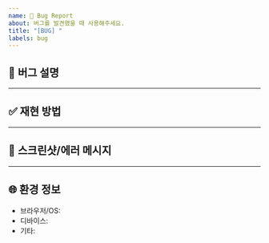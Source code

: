 ```yaml
---
name: 🐛 Bug Report
about: 버그를 발견했을 때 사용해주세요.
title: "[BUG] "
labels: bug
---
```


## 🐞 버그 설명
<!-- 어떤 문제가 발생했는지 명확하고 간결하게 설명해주세요 
e.g., 로그인 버튼을 눌러도 응답이 없습니다. -->

---

## ✅ 재현 방법
<!-- 문제가 발생하는 단계를 순서대로 적어주세요
e.g., 
1. 로그인 페이지 접속
2. 아이디와 비밀번호 입력
3. 로그인 버튼 클릭
4. 아무런 반응 없음 -->

---

## 📸 스크린샷/에러 메시지
<!-- 화면 캡처 또는 에러 로그가 있다면 첨부해주세요 -->

---

## 🌐 환경 정보
- 브라우저/OS: <!--[e.g., Chrome 123, macOS Sequoia]-->
- 디바이스: <!--[e.g., MacBook Pro M3 pro]-->
- 기타: <!--[e.g., VPN 사용 여부 등]-->